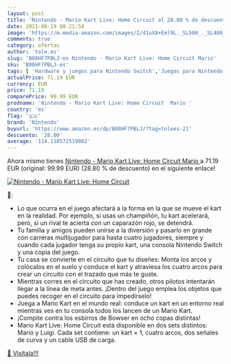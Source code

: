 ```yaml
---
layout: post
title: 'Nintendo - Mario Kart Live: Home Circuit al 28.80 % de descuento'
date: 2021-08-19 08:21:54
image: 'https://m.media-amazon.com/images/I/41uXA+Eml9L._SL500_._SL400_.jpg'
comments: true
category: ofertas
author: 'tole.es'
slug: 'B08HF7PBLJ-es Nintendo - Mario Kart Live: Home Circuit Mario'
sku: 'B08HF7PBLJ-es'
tags: [ 'Hardware y juegos para Nintendo Switch','Juegos para Nintendo Switch','Videojuegos','nintendo', ]
actualPrice: 71.19 EUR
currency: EUR
price: 71.19
comparePrice: 99.99 EUR
prodname: 'Nintendo - Mario Kart Live: Home Circuit  Mario '
country: 'es'
flag: '🇪🇸'
brand: 'Nintendo'
buyurl: 'https://www.amazon.es/dp/B08HF7PBLJ/?tag=tolees-21'
descuento: '28.80'
average: '114.110572519082'
---
```


Ahora mismo tienes [Nintendo - Mario Kart Live: Home Circuit  Mario ](https://www.amazon.es/dp/B08HF7PBLJ/?tag=tolees-21) a 71.19 EUR (original: 99.99 EUR) (28.80 %  de descuento) en el siguiente enlace!

[![Nintendo - Mario Kart Live: Home Circuit](https://m.media-amazon.com/images/I/41uXA+Eml9L._SL500_._SL400_.jpg)](https://www.amazon.es/dp/B08HF7PBLJ/?tag=tolees-21)

🔎:

- Lo que ocurra en el juego afectará a la forma en la que se mueve el kart en la realidad. Por ejemplo, si usas un champiñón, tu kart acelerará, pero, si un rival te acierta con un caparazón rojo, se detendrá.
- Tu familia y amigos pueden unirse a la diversión y pasarlo en grande con carreras multijugador para hasta cuatro jugadores, siempre y cuando cada jugador tenga su propio kart, una consola Nintendo Switch y una copia del juego.
- Tu casa se convierte en el circuito que tu diseñes: Monta los arcos y colócalos en el suelo y conduce el kart y atraviesa los cuatro arcos para crear un circuito con el trazado que más te guste.
- Mientras corres en el circuito que has creado, otros pilotos intentarán llegar a la línea de meta antes. ¡Dentro del juego emplea los objetos que puedes recoger en el circuito para impedírselo!
- Juega a Mario Kart en el mundo real: conduce un kart en un entorno real mientras ves en tu consola todos los lancen de un Mario Kart.
- ¡Compite contra los esbirros de Bowser en ocho copas distintas!
- Mario Kart Live: Home Circuit está disponible en dos sets distintos: Mario y Luigi. Cada set contiene: un kart × 1, cuatro arcos, dos señales de curva y un cable USB de carga.

[🛒 Visítala!!!](https://www.amazon.es/dp/B08HF7PBLJ/?tag=tolees-21)
